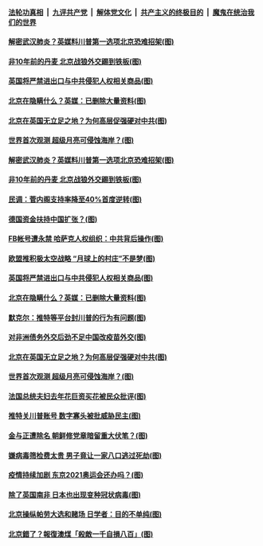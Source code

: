 

####  [法轮功真相](../../../../basic/blob/master/README.md?t=01132231) &nbsp;|&nbsp; [九评共产党](../../../../9ping.md/blob/master/README.md?t=01132231) &nbsp;|&nbsp; [解体党文化](../../../../jtdwh.md/blob/master/README.md?t=01132231)  &nbsp;|&nbsp; [共产主义的终极目的](../../../../gczydzjmd.md/blob/master/README.md?t=01132231) &nbsp;|&nbsp; [魔鬼在统治我们的世界](../../../../mgztzwmdsj.md/blob/master/README.md?t=01132231) 

#### [解密武汉肺炎？英媒料川普第一选项北京恐难招架(图)](../pages/p9/958958.md?t=01132231) 

#### [非10年前的丹麦 北京战狼外交踢到铁板(图)](../pages/p9/958860.md?t=01132231) 

#### [英国将严禁进出口与中共侵犯人权相关商品(图)](../pages/p9/958892.md?t=01132231) 

#### [北京在隐瞒什么？英媒：已删除大量资料(图)](../pages/p9/958756.md?t=01132231) 

#### [北京在英国无立足之地？为何高层促强硬对中共(图)](../pages/p9/958751.md?t=01132231) 

#### [世界首次观测 超级月亮可侵蚀海岸？(图)](../pages/p9/958802.md?t=01132231) 

#### [解密武汉肺炎？英媒料川普第一选项北京恐难招架(图)](../pages/p9/958958.md?t=01132231) 

#### [非10年前的丹麦 北京战狼外交踢到铁板(图)](../pages/p9/958860.md?t=01132231) 

#### [民调：菅内阁支持率降至40%首度逆转(图)](../pages/p9/958937.md?t=01132231) 

#### [德国资金扶持中国扩张？(图)](../pages/p9/958935.md?t=01132231) 

#### [FB帐号遭永禁 哈萨克人权组织：中共背后操作(图)](../pages/p9/958873.md?t=01132231) 

#### [欧盟推积极太空战略 “月球上的村庄”不是梦(图)](../pages/p9/958915.md?t=01132231) 

#### [英国将严禁进出口与中共侵犯人权相关商品(图)](../pages/p9/958892.md?t=01132231) 

#### [北京在隐瞒什么？英媒：已删除大量资料(图)](../pages/p9/958756.md?t=01132231) 

#### [默克尔：推特等平台封川普的行为有问题(图)](../pages/p9/958807.md?t=01132231) 

#### [对非洲债务外交后劲不足中国改疫苗外交(图)](../pages/p9/958806.md?t=01132231) 

#### [北京在英国无立足之地？为何高层促强硬对中共(图)](../pages/p9/958751.md?t=01132231) 

#### [世界首次观测 超级月亮可侵蚀海岸？(图)](../pages/p9/958802.md?t=01132231) 

#### [法国总统夫妇去年花巨资买花被民众批评(图)](../pages/p9/958769.md?t=01132231) 

#### [推特关川普账号 数字寡头被批威胁民主(图)](../pages/p9/958766.md?t=01132231) 

#### [金与正遭除名 朝鲜修党章暗留重大伏笔？(图)](../pages/p9/958658.md?t=01132231) 

#### [嫌病毒筛检费太贵 男子竟让一家八口逃过死劫(图)](../pages/p9/958695.md?t=01132231) 

#### [疫情持续加剧 东京2021奥运会还办吗？(图)](../pages/p9/958694.md?t=01132231) 

#### [除了英国南非 日本也出现变种冠状病毒(图)](../pages/p9/958692.md?t=01132231) 

#### [北京操纵帕劳大选和赌场 日学者：目的不单纯(图)](../pages/p9/958649.md?t=01132231) 

#### [北京錯了？報復澳煤「殺敵一千自損八百」(图)](../pages/p9/958554.md?t=01132231) 

